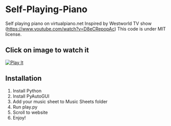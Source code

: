 # Self-Playing-Piano
Self playing piano on virtualpiano.net
Inspired by Westworld TV show (https://www.youtube.com/watch?v=D8eCRepopAc)
This code is under MIT license.

## Click on image to watch it
[![Play It](https://assets3.thrillist.com/v1/image/1808058/size/tmg-facebook_social.jpg)](https://www.youtube.com/watch?v=LqMsGQnSHh8)

## Installation
1. Install Python
2. Install PyAutoGUI
3. Add your music sheet to Music Sheets folder
4. Run play.py 
5. Scroll to website
6. Enjoy!
